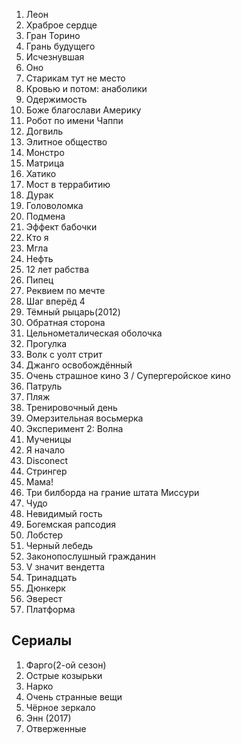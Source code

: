 1. Леон
2. Храброе сердце 
3. Гран Торино 
36. Грань будущего
4. Исчезнувшая
40. Оно
7. Старикам тут не место
5. Кровью и потом: анаболики
6. Одержимость 
7. Боже благослави Америку 
8. Робот по имени Чаппи 
9. Догвиль 
10. Элитное общество 
11. Монстро
11. Матрица
13. Хатико
14. Мост в террабитию
15. Дурак
11. Головоломка 
34. Подмена
14. Эффект бабочки 
15. Кто я 
16. Мгла 
17. Нефть 
18. 12 лет рабства
20. Пипец
21. Реквием по мечте 
22. Шаг вперёд 4
23. Тёмный рыцарь(2012)
24. Обратная сторона 
25. Цельнометалическая оболочка 
26. Прогулка
27. Волк с уолт стрит 
29. Джанго освобождённый
30. Очень страшное кино 3 / Супергеройское кино
31. Патруль 
32. Пляж 
33. Тренировочный день 
34. Омерзительная восьмерка 
35. Эксперимент 2: Волна 
36. Мученицы
37. Я начало 
38. Disconect
5. Стрингер 
41. Мама!
42. Три билборда на грание штата Миссури
43. Чудо
44. Нeвидимый гость
45. Богемская рапсодия
46. Лобстер
48. Черный лебедь
49. Законопослушный гражданин
50. V значит вендетта
51. Тринадцать
52. Дюнкерк
53. Эверест
54. Платформа

## Сериалы

1. Фарго(2-ой сезон)
2. Острые козырьки 
3. Нарко
4. Очень странные вещи 
5. Чёрное зеркало 
6. Энн (2017)
7. Отверженные
